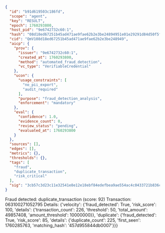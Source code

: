 ```json
{
  "id": "b91d619503c186fd",
  "scope": "agent",
  "key": "RESULT",
  "epoch": 1760293800,
  "host_pid": "9e6742732c60:1",
  "hash": "08d18ed67251b45ad471ae9fae62b2e3be24894951e01e29291d84d50f5f441d",
  "cid": "QmV108d18ed67251b45ad471ae9fae62b2e3be248949",
  "aicp": {
    "prov": {
      "issuer": "9e6742732c60:1",
      "created_at": 1760293800,
      "method": "automated_fraud_detection",
      "vc_type": "VerifiableCredential"
    },
    "ucon": {
      "usage_constraints": [
        "no_pii_export",
        "audit_required"
      ],
      "purpose": "fraud_detection_analysis",
      "enforcement": "mandatory"
    },
    "eval": {
      "confidence": 1.0,
      "evidence_count": 0,
      "review_status": "pending",
      "evaluated_at": 1760293800
    }
  },
  "sources": [],
  "edges": [],
  "metrics": {},
  "thresholds": {},
  "tags": [
    "fraud",
    "duplicate_transaction",
    "risk_critical"
  ],
  "sig": "3cb57c3d23c11e32541e8e12e18ebf84edefbea9ae554ac4c0433721b836c5eb"
}
```

Fraud detected: duplicate_transaction (score: 92)
Transaction: 063100271052795
Details: {'velocity': {'fraud_detected': True, 'risk_score': 100, 'details': {'transaction_count': 226, 'threshold': 50, 'total_amount': 49857408, 'amount_threshold': 10000000}}, 'duplicate': {'fraud_detected': True, 'risk_score': 85, 'details': {'duplicate_count': 225, 'first_seen': 1760285763, 'matching_hash': '457d955844db0007'}}}